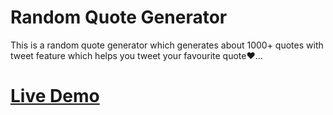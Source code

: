 # Random Quote Generator  

This is a random quote generator which generates about 1000+ quotes with tweet feature which helps you tweet your favourite quote❤️...

# [Live Demo](https://jrandomquote.netlify.app/)




